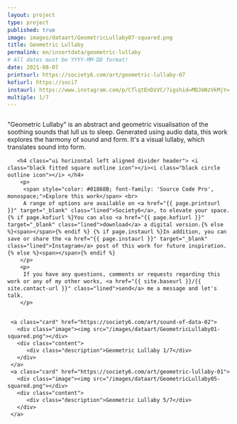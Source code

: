 ```yaml
---
layout: project
type: project
published: true
image: images/dataart/GeometricLullaby07-squared.png
title: Geometric Lullaby
permalink: en/insertdata/geometric-lullaby
# All dates must be YYYY-MM-DD format!
date: 2021-08-07
printsurl: https://society6.com/art/geometric-lullaby-07
kofiurl: https://soci7
instaurl: https://www.instagram.com/p/CflqtEnDzVC/?igshid=MDJmNzVkMjY=
multiple: 1/7
---
```



<div class="ui stackable grid">
  <div class="eleven wide column">
       <p>
        "Geometric Lullaby" is an abstract and geometric visualisation of the soothing sounds that lull us to sleep. Generated using audio data, this work explores the harmony of sound and form. It's a visual lullaby, which translates sound into form.
       </p>   
       <div class="ui hidden divider"></div>
   
       <h4 class="ui horizontal left aligned divider header"> <i class="black fitted square outline icon"></i><i class="black circle outline icon"></i> </h4>
        <p>
         <span style="color: #01868B; font-family: 'Source Code Pro', monospace;">Explore this work</span> <br>
         A range of options are available on <a href="{{ page.printsurl }}" target="_blank" class="lined">Society6</a>, to elevate your space. {% if page.kofiurl %}You can also <a href="{{ page.kofiurl }}" target="_blank" class="lined">download</a> a digital version.{% else %}<span></span>{% endif %} {% if page.instaurl %}In addition, you can save or share the <a href="{{ page.instaurl }}" target="_blank" class="lined">Instagram</a> post of this work for future inspiration.{% else %}<span></span>{% endif %}
        </p> 
        <p>       
         If you have any questions, comments or requests regarding this work or any of my other works, <a href="{{ site.baseurl }}/{{ site.contact-url }}" class="lined">send</a> me a message and let's talk.
        </p>
   </div> 
  
   <div class="five wide column">
    <div class="ui one cards">

     <a class="card" href="https://society6.com/art/sound-of-data-02">
       <div class="image"><img src="/images/dataart/GeometricLullaby01-squared.png"></div>
       <div class="content">  
          <div class="description">Geometric Lullaby 1/7</div>
       </div>
     </a>
     <a class="card" href="https://society6.com/art/geometric-lullaby-01">
       <div class="image"><img src="/images/dataart/GeometricLullaby05-squared.png"></div>
       <div class="content">  
          <div class="description">Geometric Lullaby 5/7</div>
       </div>
     </a>

   </div>
  </div>

</div>
